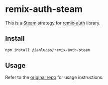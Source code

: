 # remix-auth-steam

This is a [Steam](https://steamcommunity.com/) strategy for [remix-auth](https://github.com/sergiodxa/remix-auth) library.

## Install

```bash
npm install @ianlucas/remix-auth-steam
```

## Usage

Refer to the [original repo](https://github.com/Andreychik32/remix-auth-steam#file-structure) for usage instructions.
